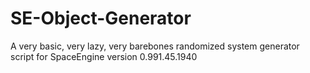# SE-Object-Generator
A very basic, very lazy, very barebones randomized system generator  script for SpaceEngine version 0.991.45.1940
